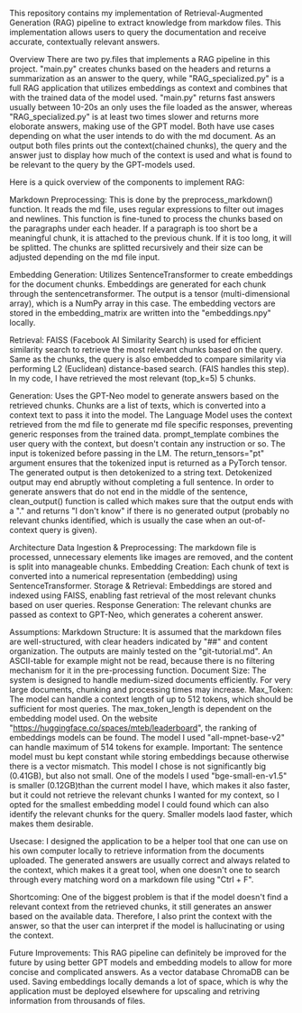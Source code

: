 This repository contains my implementation of Retrieval-Augmented Generation (RAG) pipeline to extract knowledge from markdow files. 
This implementation allows users to query the documentation and receive accurate, contextually relevant answers. 

Overview
There are two py.files that implements a RAG pipeline in this project. "main.py" creates chunks based on the headers and returns a summarization as an answer to the query, while "RAG_specialized.py" is a full RAG 
application that utilizes embeddings as context and combines that with the trained data of the model used. "main.py" returns fast answers usually between 10-20s an only uses the file loaded as the answer, whereas "RAG_specialized.py" is at least two times slower and 
returns more eloborate answers, making use of the GPT model. Both have use cases depending on what the user intends to do with the md document. As an output both files prints out the context(chained chunks), the 
query and the answer just to display how much of the context is used and what is found to be relevant to the query by the GPT-models used.

Here is a quick overview of the components to implement RAG:

Markdown Preprocessing: This is done by the preprocess_markdown() function. It reads the md file, uses regular expressions to filter out images and newlines. This function is fine-tuned to process the chunks based 
on the paragraphs under each header. If a paragraph is too short be a meaningful chunk, it is attached to the previous chunk. If it is too long, it will be splitted. The chunks are splitted recursively and their 
size can be adjusted depending on the md file input.

Embedding Generation: Utilizes SentenceTransformer to create embeddings for the document chunks. Embeddings are generated for each chunk through the sentencetransformer. The output is a tensor (multi-dimensional 
array), which is a NumPy array in this case. The embedding vectors are stored in the embedding_matrix are written into the "embeddings.npy" locally.

Retrieval: FAISS (Facebook AI Similarity Search) is used for efficient similarity search to retrieve the most relevant chunks based on the query. Same as the chunks, the query is also embedded to compare similarity
via performing L2 (Euclidean) distance-based search. (FAIS handles this step). In my code, I have retrieved the most relevant (top_k=5) 5 chunks.

Generation: Uses the GPT-Neo model to generate answers based on the retrieved chunks. Chunks are a list of texts, which is converted into a context text to pass it into the model. The Language Model uses the context
retrieved from the md file to generate md file specific responses, preventing generic responses from the trained data. prompt_template combines the user query with the context, but doesn't contain any instruction or 
so. The input is tokenized before passing in the LM. The return_tensors="pt" argument ensures that the tokenized input is returned as a PyTorch tensor. The generated output is then detokenized to a string text. 
Detokenized output may end abruptly without completing a full sentence. In order to generate answers that do not end in the middle of the sentence, clean_output() function is called which makes sure that the output 
ends with a "." and returns "I don't know" if there is no generated output (probably no relevant chunks identified, which is usually the case when an out-of-context query is given).

Architecture
Data Ingestion & Preprocessing: The markdown file is processed, unnecessary elements like images are removed, and the content is split into manageable chunks.
Embedding Creation: Each chunk of text is converted into a numerical representation (embedding) using SentenceTransformer.
Storage & Retrieval: Embeddings are stored and indexed using FAISS, enabling fast retrieval of the most relevant chunks based on user queries.
Response Generation: The relevant chunks are passed as context to GPT-Neo, which generates a coherent answer.

Assumptions:
Markdown Structure: It is assumed that the markdown files are well-structured, with clear headers indicated by "##" and content organization. The outputs are mainly tested on the "git-tutorial.md". An ASCII-table 
for example might not be read, because there is no filtering mechanism for it in the pre-processing function.
Document Size: The system is designed to handle medium-sized documents efficiently. For very large documents, chunking and processing times may increase. 
Max_Token: The model can handle a context length of up to 512 tokens, which should be sufficient for most queries. The max_token_length is dependent on the embedding model used. On the website "https://huggingface.co/spaces/mteb/leaderboard", the ranking of embeddings models can be found. The model I used "all-mpnet-base-v2" can handle maximum of 514 tokens for example. Important: The sentence model must bu kept constant while storing embeddings because otherwise there is a vector mismatch. This model I chose is not significantly big (0.41GB), but also not small. One of the models I used "bge-small-en-v1.5" is smaller (0.12GB)than the current model I have, which makes it also faster, but it could not retrieve the relevant chunks I wanted for my context, so I opted for the smallest embedding model I could found which 
can also identify the relevant chunks for the query. Smaller models laod faster, which makes them desirable.

Usecase: I designed the application to be a helper tool that one can use on his own computer locally to retrieve information from the documents uploaded. The generated answers are usually correct and always 
related to the context, which makes it a great tool, when one doesn't one to search through every matching word on a markdown file using "Ctrl + F". 

Shortcoming: One of the biggest problem is that if the model doesn't find a relevant context from the retrieved chunks, it still generates an answer based on the available data. Therefore, I also print the context
with the answer, so that the user can interpret if the model is hallucinating or using the context.

Future Improvements: This RAG pipeline can definitely be improved for the future by using better GPT models and embedding models to allow for more concise and complicated answers. As a vector database ChromaDB can be used. Saving embeddings locally demands a lot of space, which is why the application must be deployed elsewhere for upscaling and retriving information from throusands of files. 


